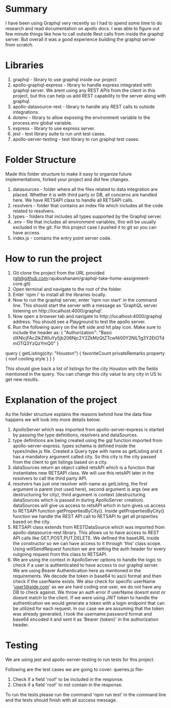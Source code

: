 # Summary
I have been using Graphql very recently so I had to spend some time to do research and read documentation on apollo docs. I was able to figure out few minute things like how to call outside Rest calls from inside the graphql server. But overall it was a good experience building the graphql server from scratch.

# Libraries
1. graphql - library to use graphql inside our project
2. apollo-graphql-express - library to handle express integrated with graphql server. We arent using any REST APIs from the client in this project, but this can help us add REST capability to the server along with graphql.
3. apollo-datasource-rest - library to handle any REST calls to outside integrations.
4. dotenv - library to allow exposing the environment variable to the process.env global variable.
5. express - library to use express server.
6. jest - test library suite to run unit test cases.
7. apollo-server-testing - test library to run graphql test cases.

# Folder Structure
Made this folder structure to make it easy to organize future implementations, forked your project and did few changes.
1. datasources - folder where all the files related to data integration are placed. Whether it is with third party
or DB, all concerns are handled here. We have RETSAPI class to handle all RETSAPI calls.
2. resolvers - folder that contains an index file which includes all the code related to resolvers.
3. types - folders that includes all types supported by the Graphql server.
4. .env - file that includes all environment variables, this will be usually excluded in the git. For this project case I pushed it to git so you can have access.
5. index.js - contains the entry point server code.

# How to run the project
1. Git clone the project from the URL provided (git@github.com:rajubushanam/graphql-take-home-assignment-core.git)
2. Open terminal and navigate to the root of the folder.
3. Enter 'npm i' to install all the libraries locally.
4. Now to run the graphql server, enter 'npm run start' in the command line. This should start the server with a message as 'GraphQL server listening on http://localhost:4000/graphql'.
5. Now open a browser tab and navigate to http://localhost:4000/graphql address. You should see a Playground to test the apollo server.
6. Run the following query on the left side and hit play icon.
Make sure to include the header as: 
{
  "Authorization": "Basic dXNlcjFAc2lkZWluYy5jb206Njc2Y2ZkMzQtZTcwNi00Y2NlLTg3Y2EtOTdmOTQ3YzQzYmQ0"
}

query {
  getListing(city: "Houston") {
    favoriteCount
    privateRemarks
    property {
      roof
      cooling
      style
    }
  }
}

This should give back a list of listings for the city Houston with the fields mentioned in the query. You can change this city value to any city in US to get new results.


# Explanation of the project
As the folder structure explains the reasons behind how the data flow happens we will look into more details below:

1. ApolloServer which was imported from apollo-server-express is started by passing the type definitions, resolvers and dataSources.
2. type definitions are being created using the gql function imported from apollo-server-express. types schema is defined inside the types/index.js file. Created a Query type with name as getListing and it has a mandatory argument called city. So this city is the city passed from the client to get listings based on a city.
3. dataSources return an object called retsAPI which is a function that instantiates new RETSAPI class. We will use this retsAPI later in the resolvers to call the third party API.
4. resolvers has just one resolver with name as getListing, the first argument is parent (not used here), second argument is args (we are destructuring for city), third argument is context (destructuring dataSources which is passed in during ApolloServer creation). dataSources will give us access to retsAPI which in turn gives us access to RETSAPI function getPropertiesByCity(). Inside getPropertiesByCity() function we handle the REST API call to RETSAPI to get all properties based on the city.
5. RETSAPI class extends from RESTDataSource which was imported from apollo-datasource-rest library. This allows us to have access to REST API calls like GET,POST,PUT,DELETE. We defined the baseURL inside the constructor so we can have access to it through 'this' class scope. Using willSendRequest function we are setting the auth header for every outgoing request from this class to RETSAPI.
6. We are using the context in ApolloServer options to handle the logic to check if a user is authenticated to have access to our graphql server. We are using Bearer Authentication here as mentioned in the requirements. We decode the token in base64 to ascii format and then check if the userName exists. We also check for specific userName 'user1@side.com' as we are hard coding one user, we do not have any DB to check against. We throw an auth error if userName doesnt exist or doesnt match to the client. If we were using JWT token to handle the authentication we would generate a token with a login endpoint that can be utilized for each request. In our case we are assuming that the token was already generated, I took the username:password format and base64 encoded it and sent it as 'Bearer {token}' in the authorization header.


# Testing

We are using jest and apollo-server-testing to run tests for this project.

Following are the test cases we are going to cover:
queries.js file-
1. Check if a field 'roof' to be included in the response.
2. Check if a field 'roof' to not contain in the response.

To run the tests please run the command 'npm run test' in the command line and the tests should finish with all success message.

